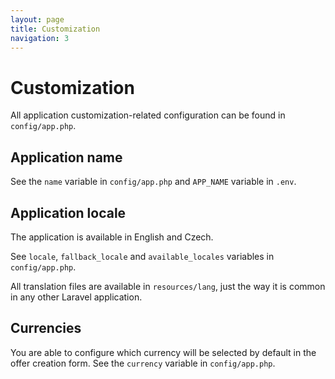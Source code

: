 ```yaml
---
layout: page
title: Customization
navigation: 3
---
```


# Customization

All application customization-related configuration can be found in `config/app.php`.

## Application name

See the `name` variable in `config/app.php` and `APP_NAME` variable in `.env`.

## Application locale

The application is available in English and Czech.

See `locale`, `fallback_locale` and `available_locales` variables in `config/app.php`.

All translation files are available in `resources/lang`, just the way it is common in any other Laravel application.

## Currencies

You are able to configure which currency will be selected by default in the offer creation form. See the `currency` variable in `config/app.php`.